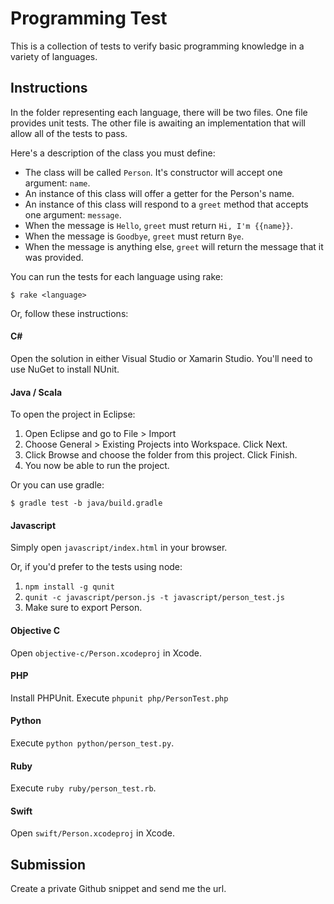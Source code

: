 # Programming Test

This is a collection of tests to verify basic programming knowledge in a variety of languages.

## Instructions

In the folder representing each language, there will be two files. One file provides unit tests. The other file is awaiting an implementation that will allow all of the tests to pass.

Here's a description of the class you must define:

+ The class will be called `Person`. It's constructor will accept one argument: `name`.
+ An instance of this class will offer a getter for the Person's name.
+ An instance of this class will respond to a `greet` method that accepts one argument: `message`.
+ When the message is `Hello`, `greet` must return `Hi, I'm {{name}}`.
+ When the message is `Goodbye`, `greet` must return `Bye`.
+ When the message is anything else, `greet` will return the message that it was provided.

You can run the tests for each language using rake:

    $ rake <language>

Or, follow these instructions:

#### C&#35;

Open the solution in either Visual Studio or Xamarin Studio. You'll need to use NuGet to install NUnit.

#### Java / Scala

To open the project in Eclipse:

1. Open Eclipse and go to File > Import
2. Choose General > Existing Projects into Workspace. Click Next.
3. Click Browse and choose the folder from this project. Click Finish.
4. You now be able to run the project.

Or you can use gradle:

    $ gradle test -b java/build.gradle

#### Javascript

Simply open `javascript/index.html` in your browser.

Or, if you'd prefer to the tests using node:

1. `npm install -g qunit`
2. `qunit -c javascript/person.js -t javascript/person_test.js`
3. Make sure to export Person.

#### Objective C

Open `objective-c/Person.xcodeproj` in Xcode.

#### PHP

Install PHPUnit. Execute `phpunit php/PersonTest.php`

#### Python

Execute `python python/person_test.py`.

#### Ruby

Execute `ruby ruby/person_test.rb`.

#### Swift

Open `swift/Person.xcodeproj` in Xcode.

## Submission

Create a private Github snippet and send me the url.
